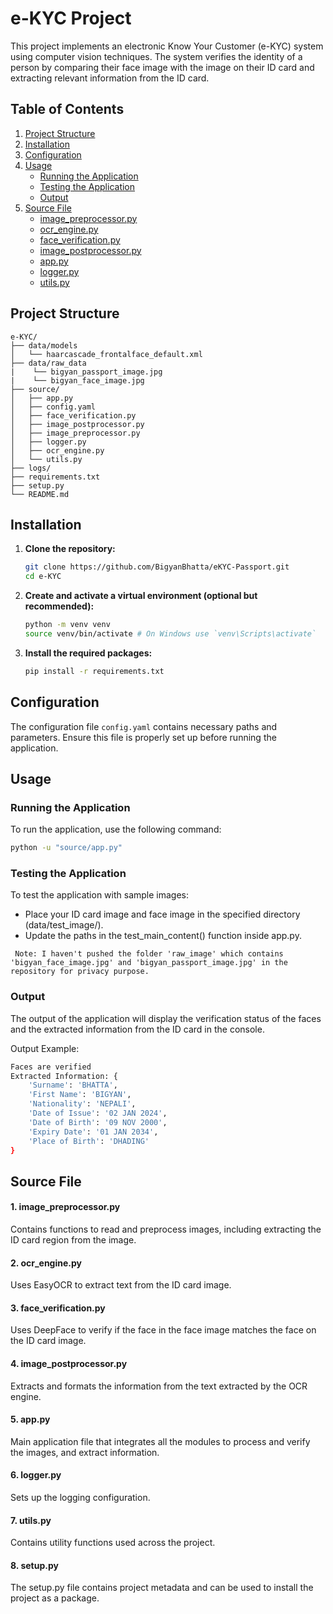 # e-KYC Project

This project implements an electronic Know Your Customer (e-KYC) system using computer vision techniques. The system verifies the identity of a person by comparing their face image with the image on their ID card and extracting relevant information from the ID card.

## Table of Contents
1. [Project Structure](#project-structure)
2. [Installation](#installation)
3. [Configuration](#configuration)
4. [Usage](#usage)
    - [Running the Application](#running-the-application)
    - [Testing the Application](#testing-the-application)
    - [Output](#output)
5. [Source File](#Source-File)
    - [image_preprocessor.py](#1-image_preprocessor.py)
    - [ocr_engine.py](#2-ocr_engine.py)
    - [face_verification.py](#3-face_verification.py)
    - [image_postprocessor.py](#4-image_postprocessor.py)
    - [app.py](#5-app.py)
    - [logger.py](#6-logger.py)
    - [utils.py](#7-utils.py)


## Project Structure
```plain-text
e-KYC/
├── data/models
│   └── haarcascade_frontalface_default.xml
├── data/raw_data
|    └── bigyan_passport_image.jpg
|    └── bigyan_face_image.jpg
├── source/
│   ├── app.py
│   ├── config.yaml
│   ├── face_verification.py
│   ├── image_postprocessor.py
│   ├── image_preprocessor.py
│   ├── logger.py
│   ├── ocr_engine.py
│   └── utils.py
├── logs/
├── requirements.txt
├── setup.py
└── README.md
```

## Installation

1. **Clone the repository:**
    ```bash
    git clone https://github.com/BigyanBhatta/eKYC-Passport.git
    cd e-KYC
    ```

2. **Create and activate a virtual environment (optional but recommended):**
    ```bash
    python -m venv venv
    source venv/bin/activate # On Windows use `venv\Scripts\activate`
    ```

3. **Install the required packages:**
    ```bash
    pip install -r requirements.txt
    ```

## Configuration

The configuration file `config.yaml` contains necessary paths and parameters. Ensure this file is properly set up before running the application.

## Usage

### Running the Application

To run the application, use the following command:
```bash
python -u "source/app.py"
```

### Testing the Application
To test the application with sample images:

- Place your ID card image and face image in the specified directory (data/test_image/).
- Update the paths in the test_main_content() function inside app.py.
``````
 Note: I haven't pushed the folder 'raw_image' which contains 'bigyan_face_image.jpg' and 'bigyan_passport_image.jpg' in the repository for privacy purpose. 
``````
### Output
The output of the application will display the verification status of the faces and the extracted information from the ID card in the console.

Output Example:
```bash
Faces are verified
Extracted Information: {
    'Surname': 'BHATTA',
    'First Name': 'BIGYAN',
    'Nationality': 'NEPALI',
    'Date of Issue': '02 JAN 2024',
    'Date of Birth': '09 NOV 2000',
    'Expiry Date': '01 JAN 2034',
    'Place of Birth': 'DHADING'
}
```
## Source File

#### 1. image_preprocessor.py
Contains functions to read and preprocess images, including extracting the ID card region from the image.

#### 2. ocr_engine.py
Uses EasyOCR to extract text from the ID card image.

#### 3. face_verification.py
Uses DeepFace to verify if the face in the face image matches the face on the ID card image.

#### 4. image_postprocessor.py
Extracts and formats the information from the text extracted by the OCR engine.

#### 5. app.py
Main application file that integrates all the modules to process and verify the images, and extract information.

#### 6. logger.py
Sets up the logging configuration.

#### 7. utils.py
Contains utility functions used across the project.

#### 8. setup.py
The setup.py file contains project metadata and can be used to install the project as a package. 